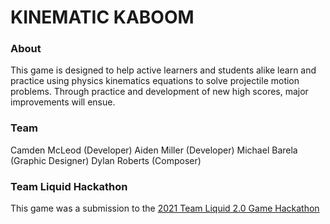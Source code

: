 # KINEMATIC KABOOM

### About
This game is designed to help active learners and students alike learn and practice using physics kinematics equations to solve projectile motion problems. Through practice and development of new high scores, major improvements will ensue. 

### Team
Camden McLeod (Developer)
Aiden Miller (Developer)
Michael Barela (Graphic Designer)
Dylan Roberts (Composer)

### Team Liquid Hackathon
This game was a submission to the [2021 Team Liquid 2.0 Game Hackathon](https://devpost.com/software/kinematic-kaboom)
